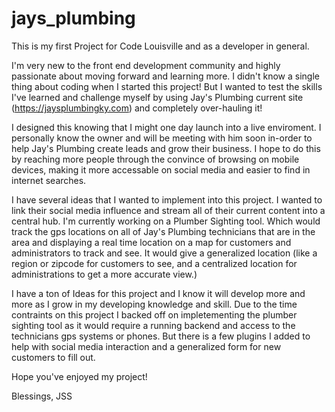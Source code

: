# jays_plumbing
This is my first Project for Code Louisville and as a developer in general.

I'm very new to the front end development community and highly passionate about moving forward and learning more. I didn't know a single thing about coding when I started this project! But I wanted to test the skills I've learned and challenge myself by using Jay's Plumbing current site (https://jaysplumbingky.com) and completely over-hauling it!

I designed this knowing that I might one day launch into a live enviroment. I personally know the owner and will be meeting with him soon in-order to help Jay's Plumbing create leads and grow their business. I hope to do this by reaching more people through the convince of browsing on mobile devices, making it more accessable on social media and easier to find in internet searches.

I have several ideas that I wanted to implement into this project. I wanted to link their social media influence and stream all of their current content into a central hub. I'm currently working on a Plumber Sighting tool. Which would track the gps locations on all of Jay's Plumbing technicians that are in the area and displaying a real time location on a map for customers and administrators to track and see. It would give a generalized location (like a region or zipcode for customers to see, and a centralized location for administrations to get a more accurate view.)

I have a ton of Ideas for this project and I know it will develop more and more as I grow in my developing knowledge and skill. Due to the time contraints on this project I backed off on impletementing the plumber sighting tool as it would require a running backend and access to the technicians gps systems or phones. But there is a few plugins I added to help with social media interaction and a generalized form for new customers to fill out.

Hope you've enjoyed my project!

Blessings,
JSS
